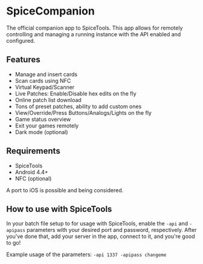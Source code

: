# SpiceCompanion
The official companion app to SpiceTools. This app allows for remotely
controlling and managing a running instance with the API enabled and
configured.

## Features
- Manage and insert cards
- Scan cards using NFC
- Virtual Keypad/Scanner
- Live Patches: Enable/Disable hex edits on the fly
- Online patch list download
- Tons of preset patches, ability to add custom ones
- View/Override/Press Buttons/Analogs/Lights on the fly
- Game status overview
- Exit your games remotely
- Dark mode (optional)

## Requirements
- SpiceTools
- Android 4.4+
- NFC (optional)

A port to iOS is possible and being considered.

## How to use with SpiceTools
In your batch file setup to for usage with SpiceTools, enable the `-api` and
`-apipass` parameters with your desired port and password, respectively. After
you've done that, add your server in the app, connect to it, and you're good
to go!

Example usage of the parameters:
`-api 1337 -apipass changeme`
